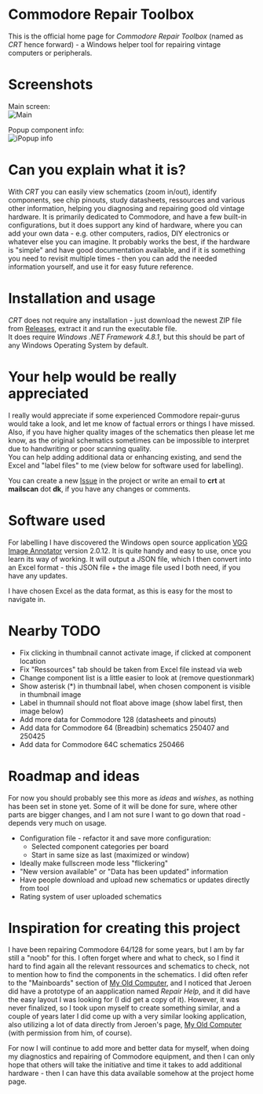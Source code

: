 # Commodore Repair Toolbox

This is the official home page for _Commodore Repair Toolbox_ (named as _CRT_ hence forward) - a Windows helper tool for repairing vintage computers or peripherals.

# Screenshots

Main screen:\
![Main](https://github.com/user-attachments/assets/3167f6cc-619c-4f7a-82b7-b0ae7b058484)

Popup component info:\
![iPopup info](https://github.com/user-attachments/assets/4950cf74-7c5f-4a6f-89fd-4a698301c64d)

# Can you explain what it is?

With _CRT_ you can easily view schematics (zoom in/out), identify components, see chip pinouts, study datasheets, ressources and various other information, helping you diagnosing and repairing good old vintage hardware. It is primarily dedicated to Commodore, and have a few built-in configurations, but it does support any kind of hardware, where you can add your own data - e.g. other computers, radios, DIY electronics or whatever else you can imagine. It probably works the best, if the hardware is "simple" and have good documentation available, and if it is something you need to revisit multiple times - then you can add the needed information yourself, and use it for easy future reference.

# Installation and usage

_CRT_ does not require any installation - just download the newest ZIP file from [Releases](https://github.com/HovKlan-DH/Commodore-Repair-Toolbox/releases), extract it and run the executable file.\
It does require _Windows .NET Framework 4.8.1_, but this should be part of any Windows Operating System by default.

# Your help would be really appreciated

I really would appreciate if some experienced Commodore repair-gurus would take a look, and let me know of factual errors or things I have missed.\
Also, if you have higher quality images of the schematics then please let me know, as the original schematics sometimes can be impossible to interpret due to handwriting or poor scanning quality.\
You can help adding additional data or enhancing existing, and send the Excel and "label files" to me (view below for software used for labelling).

You can create a new [Issue](https://github.com/HovKlan-DH/Commodore-Repair-Toolbox/issues) in the project or write an email to **crt** at **mailscan** dot **dk**, if you have any changes or comments.

# Software used
For labelling I have discovered the Windows open source application [VGG Image Annotator](https://www.robots.ox.ac.uk/~vgg/software/via/) version 2.0.12. It is quite handy and easy to use, once you learn its way of working. It will output a JSON file, which I then convert into an Excel format - this JSON file + the image file used I both need, if you have any updates.

I have chosen Excel as the data format, as this is easy for the most to navigate in.

# Nearby TODO

- Fix clicking in thumbnail cannot activate image, if clicked at component location
- Fix "Ressources" tab should be taken from Excel file instead via web
- Change component list is a little easier to look at (remove questionmark)
- Show asterisk (*) in thumbnail label, when chosen component is visible in thumbnail image
- Label in thumnail should not float above image (show label first, then image below)
- Add more data for Commodore 128 (datasheets and pinouts)
- Add data for Commodore 64 (Breadbin) schematics 250407 and 250425
- Add data for Commodore 64C schematics 250466

# Roadmap and ideas

For now you should probably see this more as _ideas_ and _wishes_, as nothing has been set in stone yet. Some of it will be done for sure, where other parts are bigger changes, and I am not sure I want to go down that road - depends very much on usage.

- Configuration file - refactor it and save more configuration:
  - Selected component categories per board
  - Start in same size as last (maximized or window)
- Ideally make fullscreen mode less "flickering"
- "New version available" or "Data has been updated" information
- Have people download and upload new schematics or updates directly from tool
- Rating system of user uploaded schematics

# Inspiration for creating this project

I have been repairing Commodore 64/128 for some years, but I am by far still a "noob" for this. I often forget where and what to check, so I find it hard to find again all the relevant ressources and schematics to check, not to mention how to find the components in the schematics. I did often refer to the "Mainboards" section of [My Old Computer](https://myoldcomputer.nl/technical-info/mainboards/), and I noticed that Jeroen did have a prototype of an aapplication named _Repair Help_, and it did have the easy layout I was looking for (I did get a copy of it). However, it was never finalized, so I took upon myself to create something similar, and a couple of years later I did come up with a very similar looking application, also utilizing a lot of data directly from Jeroen's page, [My Old Computer](https://myoldcomputer.nl/) (with permission from him, of course).

For now I will continue to add more and better data for myself, when doing my diagnostics and repairing of Commodore equipment, and then I can only hope that others will take the initiative and time it takes to add additional hardware - then I can have this data available somehow at the project home page.
